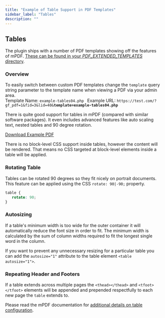 ```yaml
---
title: "Example of Table Support in PDF Templates"
sidebar_label: "Tables"
description: ""
---
```


<h2>Tables</h2>
The plugin ships with a number of PDF templates showing off the features of mPDF. <a href="/v3/wheres-configuration-folder/">These can be found in your <em>PDF_EXTENDED_TEMPLATES</em> directory</a>.
<h3>Overview</h3>
<div class="message">To easily switch between custom PDF templates change the <code>template</code> query string parameter to the template name when viewing a PDF via your admin area.</div>
Template Name: <code>example-tables04.php </code>
Example URL: <code>https://test.com/?gf_pdf=1&amp;fid=3&amp;lid=40&amp;<strong>template=example-tables04.php</strong></code>

There is quite good support for tables in mPDF (compared with similar software packages). It even includes advanced features like auto scaling text, nested tables and 90 degree rotation.

<a href="https://resources.gravitypdf.com/uploads/sites/2/2013/05/example-tables04.pdf">Download Example PDF</a>

<div class="warning">There is no block-level CSS support inside tables, however the content will be rendered. That means no CSS targeted at block-level elements inside a table will be applied.</div>
<h3>Rotating Table</h3>
Tables can be rotated 90 degrees so they fit nicely on portrait documents. This feature can be applied using the CSS <code>rotate: 90|-90;</code> property.

```css
table {
   rotate: 90;
}
```

<h3>Autosizing</h3>
If a table's minimum width is too wide for the outer container it will automatically reduce the font size in order to fit. The minimum width is calculated by the sum of column widths required to fit the longest single word in the column.

If you want to prevent any unnecessary resizing for a particular table you can add the <code>autosize="1"</code> attribute to the table element <code>&lt;table autosize="1"&gt;</code>.
<h3>Repeating Header and Footers</h3>
If a table extends across multiple pages the <code>&lt;thead&gt;&lt;/thead&gt;</code> and <code>&lt;tfoot&gt;&lt;/tfoot&gt;</code> elements will be appended and prepended respectfully to each new page the <code>table</code> extends to.

Please read the mPDF documentation for <a href="http://mpdf.github.io/tables/tables.html">additional details on table configuration</a>.